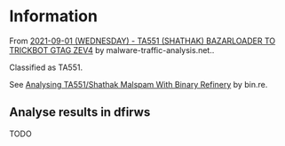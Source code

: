 # Information

From [2021-09-01 (WEDNESDAY) - TA551 (SHATHAK) BAZARLOADER TO TRICKBOT GTAG ZEV4](https://www.malware-traffic-analysis.net/2021/09/01/index.html) by malware-traffic-analysis.net..

Classified as TA551.

See [Analysing TA551/Shathak Malspam With Binary Refinery](https://bin.re/blog/analysing-ta551-malspam-with-binary-refinery/) by bin.re.

## Analyse results in dfirws

TODO
